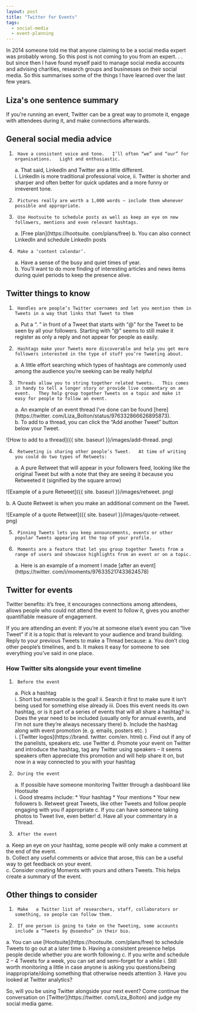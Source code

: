 ```yaml
---
layout: post
title: "Twitter for Events"
tags:
  - social-media
  - event-planning
---
```


In 2014 someone told me that anyone claiming to be a social media expert was probably wrong.   So this post is not coming to you from an expert.  .  .  but since then I have found myself paid to manage social media accounts and advising charities, research groups and businesses on their social media.   So this summarises some of the things I have learned over the last few years.    

## Liza's one sentence summary
If you're running an event, Twitter can be a great way to promote it, engage with attendees during it, and make connections afterwards.  

## General social media advice
1.  	Have a consistent voice and tone.   I’ll often “we” and “our” for organisations.   Light and enthusiastic.    
    a.  	That said, LinkedIn and Twitter are a little different.  
        i.  	LinkedIn is more traditional professional voice,
        ii.  	Twitter is shorter and sharper and often better for quick updates and a more funny or irreverent tone.  
2.  	Pictures really are worth a 1,000 words – include them whenever possible and appropriate.    
3.  	Use Hootsuite to schedule posts as well as keep an eye on new followers, mentions and even relevant hashtags.    
    a.  	[Free plan](https://hootsuite.  com/plans/free)
    b.  	You can also connect LinkedIn and schedule LinkedIn posts
4.  	Make a ‘content calendar’.    
    a.  	Have a sense of the busy and quiet times of year.   
    b.  	You’ll want to do more finding of interesting articles and news items during quiet periods to keep the presence alive.  

## Twitter things to know
1.  	Handles are people’s Twitter usernames and let you mention them in Tweets in a way that links that Tweet to them
    a.  	Put a “.  ” in front of a Tweet that starts with “@” for the Tweet to be seen by all your followers.   Starting with “@” seems to still make it register as only a reply and not appear for people as easily.    
2.  	Hashtags make your Tweets more discoverable and help you get more followers interested in the type of stuff you’re Tweeting about.    
    a.  	A little effort searching which types of hashtags are commonly used among the audience you’re seeking can be really helpful
3.  	Threads allow you to string together related tweets.   This comes in handy to tell a longer story or provide live commentary on an event.   They help group together Tweets on a topic and make it easy for people to follow an event.     
    a.  	An example of an event thread I’ve done can be found [here](https://twitter.  com/Liza_Bolton/status/976332866626895873).  
    b.  	To add to a thread, you can click the “Add another Tweet” button below your Tweet.  
  
 ![How to add to a thread]({{ site.  baseurl }}/images/add-thread.  png) 
 
4.  	Retweeting is sharing other people’s Tweet.   At time of writing you could do two types of Retweets:   
    a.  	 A pure Retweet that will appear in your followers feed, looking like the original Tweet but with a note that they are seeing it because you Retweeted it (signified by the square arrow)

  ![Example of a pure Retweet]({{ site.  baseurl }}/images/retweet.  png)

  b.  	A Quote Retweet is when you make an additional comment on the Tweet.  

  ![Example of a quote Retweet]({{ site.  baseurl }}/images/quote-retweet.  png)
  
5.  	Pinning Tweets lets you keep announcements, events or other popular Tweets appearing at the top of your profile.    
6.  	Moments are a feature that let you group together Tweets from a range of users and showcase highlights from an event or on a topic.    
    a.  	Here is an example of a moment I made [after an event](https://twitter.  com/i/moments/976335217433624578)

## Twitter for events
Twitter benefits: it’s free, it encourages connections among attendees, allows people who could not attend the event to follow it, gives you another quantifiable measure of engagement.  

If you are attending an event: If you’re at someone else’s event you can “live Tweet” if it is a topic that is relevant to your audience and brand building.   Reply to your previous Tweets to make a Thread because:
    a.  	You don’t clog other people’s timelines, and
    b.  	It makes it easy for someone to see everything you’ve said in one place.  

### How Twitter sits alongside your event timeline
1.  	Before the event  
    a.  	Pick a hashtag  
        i.  	Short but memorable is the goal!
        ii.  	Search it first to make sure it isn’t being used for something else already
        iii.  	Does this event needs its own hashtag, or is it part of a series of events that will all share a hashtag?
        iv.  	Does the year need to be included (usually only for annual events, and I’m not sure they’re always necessary there)
    b.  	Include the hashtag along with event promotion (e.  g.   emails, posters etc.  )  
        i.  	[Twitter logos](https://brand.  twitter.  com/en.  html)
    c.  	Find out if any of the panelists, speakers etc.   use Twitter
    d.  	Promote your event on Twitter and introduce the hashtag, tag any Twitter using speakers – it seems speakers often appreciate this promotion and will help share it on, but now in a way connected to you with your hashtag

2.  	During the event  
     a.  	If possible have someone monitoring Twitter through a dashboard like Hootsuite  
        i.  	Good streams include:
           *	Your hashtag
           *	Your mentions
           *	Your new followers
  b.  	Retweet great Tweets, like other Tweets and follow people engaging with you if appropriate
  c.  	If you can have someone taking photos to Tweet live, even better!
  d.  	Have all your commentary in a Thread.   


3.  	After the event
  a.  	Keep an eye on your hashtag, some people will only make a comment at the end of the event.    
  b.  	Collect any useful comments or advice that arose, this can be a useful way to get feedback on your event.    
  c.  	Consider creating Moments with yours and others Tweets.   This helps create a summary of the event.    

## Other things to consider
1.  	Make   a Twitter list of researchers, staff, collaborators or something, so people can follow them.      
2.  	If one person is going to take on the Tweeting, some accounts include a “Tweets by @soandso” in their bio.    
  a.  	You can use [Hootsuite](https://hootsuite.  com/plans/free) to schedule Tweets to go out at a later time
  b.  	Having a consistent presence helps people decide whether you are worth following
  c.  	If you write and schedule 2 – 4 Tweets for a week, you can set and semi-forget for a while 
    i.  	Still worth monitoring a little in case anyone is asking you questions/being inappropriate/doing something that otherwise needs attention
3.  	Have you looked at Twitter analytics?

So, will you be using Twitter alongside your next event? Come continue the conversation on [Twitter](https://twitter.  com/Liza_Bolton) and judge my social media game.  
